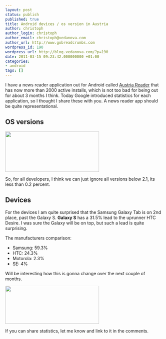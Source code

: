 ```yaml
---
layout: post
status: publish
published: true
title: Android devices / os version in Austria
author: christoph
author_login: christoph
author_email: christoph@vedanova.com
author_url: http://www.gobreadcrumbs.com
wordpress_id: 190
wordpress_url: http://blog.vedanova.com/?p=190
date: 2011-03-15 09:23:42.000000000 +01:00
categories:
- android
tags: []
---
```

I have a news reader application out for Android called <a href="https://market.android.com/details?id=com.vedanova.OesterreichReader&amp;feature=search_result">Austria Reader</a> that has now more than 2000 active installs, which is not too bad for being out for about 3 months I think. Today Google introduced statistics for each application, so I thought I share these with you. A news reader app should be quite representational.
<h2>OS versions</h2>
<a href="http://blog.vedanova.com/wp-content/uploads/2011/03/OS-versions.png"><img class="size-medium wp-image-191 alignnone" style="margin-right: 50px;" title="Android OS versions in Austria" src="http://blog.vedanova.com/wp-content/uploads/2011/03/OS-versions-300x129.png" alt="" width="300" height="129" /></a>

So, for all developers, I think we can just ignore all versions below 2.1, its less than 0.2 percent.
<h2>Devices</h2>
For the devices I am quite surprised that the Samsung Galaxy Tab is on 2nd place, past the Galaxy S. <strong>Galaxy S</strong> has a 31.5% lead to the uprunner HTC Desire. I was sure the Galaxy will be on top, but such a lead is quite surprising.

The manufacturers comparison:
<ul>
	<li>Samsung: 59.3%</li>
	<li>HTC: 24.3%</li>
	<li>Motorola: 2.3%</li>
	<li>SE: 4%</li>
</ul>
Will be interesting how this is gonna change over the next couple of months.

<a href="http://blog.vedanova.com/wp-content/uploads/2011/03/devices.png"><img class="alignleft size-medium wp-image-193" title="Android Devices in Austria" src="http://blog.vedanova.com/wp-content/uploads/2011/03/devices-300x121.png" alt="" width="300" height="121"  style="margin-right: 50px;" /></a>

If you can share statistics, let me know and link to it in the comments.

